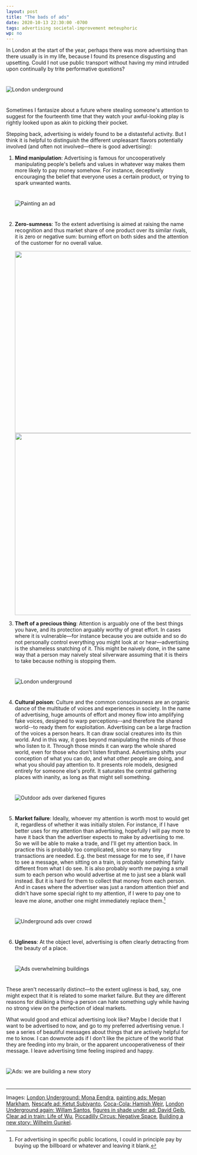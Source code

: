 ```yaml
---
layout: post
title: "The bads of ads"
date: 2020-10-13 22:30:00 -0700
tags: advertising societal-improvement meteuphoric
wp: no
---
```

In London at the start of the year, perhaps there was more advertising than there usually is in my life, because I found its presence disgusting and upsetting. Could I not use public transport without having my mind intruded upon continually by trite performative questions?

<img src="/assets/eendra-underground-ads.jpg" alt="London underground" style="margin:25px 0px">


Sometimes I fantasize about a future where stealing someone's attention to suggest for the fourteenth time that they watch your awful-looking play is rightly looked upon as akin to picking their pocket.

Stepping back, advertising is widely found to be a distasteful activity. But I think it is helpful to distinguish the different unpleasant flavors potentially involved (and often not involved—there is good advertising):

1. **Mind manipulation**: Advertising is famous for uncooperatively manipulating people's beliefs and values in whatever way makes them more likely to pay money somehow. For instance, deceptively encouraging the belief that everyone uses a certain product, or trying to spark unwanted wants.

    <img src="/assets/markham-ad-paint.jpg" alt="Painting an ad" style="margin:25px 0px">

2. **Zero-sumness**: To the extent advertising is aimed at raising the name recognition and thus market share of one product over its similar rivals, it is zero or negative sum: burning effort on both sides and the attention of the customer for no overall value.

    <img src="/assets/subiyanto-nestle-ad.jpg" height="495"/> <img src="/assets/weir-coke-ad.jpg" height="495"/>

3. **Theft of a precious thing**: Attention is arguably one of the best things you have, and its protection arguably worthy of great effort. In cases where it is vulnerable—for instance because you are outside and so do not personally control everything you might look at or hear—advertising is the shameless snatching of it. This might be naively done, in the same way that a person may naively steal silverware assuming that it is theirs to take because nothing is stopping them.  

    <img src="/assets/williamsantos-underground.png" alt="London underground" style="margin:25px 0px">

4. **Cultural poison**: Culture and the common consciousness are an organic dance of the multitude of voices and experiences in society. In the name of advertising, huge amounts of effort and money flow into amplifying fake voices, designed to warp perceptions--and therefore the shared world--to ready them for exploitation. Advertising can be a large fraction of the voices a person hears. It can draw social creatures into its thin world. And in this way, it goes beyond manipulating the minds of those who listen to it. Through those minds it can warp the whole shared world, even for those who don't listen firsthand. Advertising shifts your conception of what you can do, and what other people are doing, and what you should pay attention to. It presents role models, designed entirely for someone else's profit. It saturates the central gathering places with inanity, as long as that might sell something.  

    <img src="/assets/geib-ads.jpg" alt="Outdoor ads over darkened figures" style="margin:25px 0px">

5. **Market failure**: Ideally, whoever my attention is worth most to would get it, regardless of whether it was initially stolen. For instance, if I have better uses for my attention than advertising, hopefully I will pay more to have it back than the advertiser expects to make by advertising to me. So we will be able to make a trade, and I'll get my attention back. In practice this is probably too complicated, since so many tiny transactions are needed. E.g. the best message for me to see, if I have to see a message, when sitting on a train, is probably something fairly different from what I do see. It is also probably worth me paying a small sum to each person who would advertise at me to just see a blank wall instead. But it is hard for them to collect that money from each person. And in cases where the advertiser was just a random attention thief and didn't have some special right to my attention, if I were to pay one to leave me alone, another one might immediately replace them.[^1]

    <img src="/assets/clear-ad-wu.jpg" alt="Underground ads over crowd" style="margin:25px 0px">


6. **Ugliness**: At the object level, advertising is often clearly detracting from the beauty of a place.

    <img src="/assets/negspace-ads.jpg" alt="Ads overwhelming buildings" style="margin:25px 0px">


These aren't necessarily distinct—to the extent ugliness is bad, say, one might expect that it is related to some market failure. But they are different reasons for disliking a thing-a person can hate something ugly while having no strong view on the perfection of ideal markets.

What would good and ethical advertising look like? Maybe I decide that I want to be advertised to now, and go to my preferred advertising venue. I see a series of beautiful messages about things that are actively helpful for me to know. I can downvote ads if I don't like the picture of the world that they are feeding into my brain, or the apparent uncooperativeness of their message. I leave advertising time feeling inspired and happy.

<img src="/assets/newstory-ads.jpg" alt="Ads: we are building a new story" style="margin:25px 0px">

---

Images: [London Underground: Mona Eendra](https://unsplash.com/photos/QG7Wkq2ZrpE), [painting ads: Megan Markham](https://www.pexels.com/photo/man-painting-wall-2448522/), [Nescafe ad: Ketut Subiyanto](https://www.pexels.com/photo/woman-wearing-a-face-mask-on-the-subway-4429291/), [Coca-Cola: Hamish Weir](https://unsplash.com/photos/SUi9mYSVTyc), [London Underground again: Willam Santos](https://unsplash.com/photos/6b8I4nxXPb0), [figures in shade under ad: David Geib](https://www.pexels.com/photo/people-waiting-for-the-red-bus-to-pass-3220846/), [Clear ad in train: Life of Wu](https://www.pexels.com/photo/people-standing-inside-train-3380873/), [Piccadilly Circus: Negative Space](https://www.pexels.com/photo/light-london-adverts-piccadilly-circus-34639/), [Building a new story: Wilhelm Gunkel](https://unsplash.com/photos/xennYrcP3aM).

[^1]: For advertising in specific public locations, I could in principle pay by buying up the billboard or whatever and leaving it blank.
